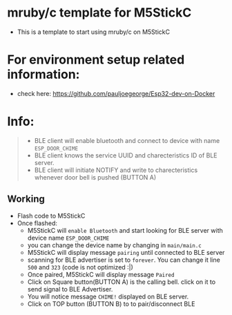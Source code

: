 # mruby/c template for M5StickC
 - This  is a template to start using mruby/c on M5StickC

# For environment setup related information:
  - check here: https://github.com/pauljoegeorge/Esp32-dev-on-Docker


# Info:

> - BLE client will enable bluetooth and connect to device with name `ESP_DOOR_CHIME`
> - BLE client knows the service UUID and charecteristics ID of BLE server. 
> - BLE client will initiate NOTIFY and write to charecteristics whenever door bell is pushed (BUTTON A)


## Working 
- Flash code to M5StickC
- Once flashed:
  - M5StickC will `enable Bluetooth` and start looking for BLE server with device name `ESP_DOOR_CHIME`
  - you can change the device name by changing in `main/main.c`
  - M5StickC will display message `pairing` until connected to BLE server
  - scanning for BLE advertiser is set to `forever`. You can change it  line `500` and `323` (code is not optimized :|)
  - Once paired, M5StickC will display message `Paired`
  - Click on Square button(BUTTON A) is the calling bell. click on it to send signal to BLE Advertiser. 
   - You will notice message `CHIME!` displayed on BLE server. 
  - Click on TOP button (BUTTON B) to to pair/disconnect BLE
  
  
  
